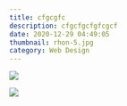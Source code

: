 ```yaml
---
title: cfgcgfc
description: cfgcfgcfgfcgcf
date: 2020-12-29 04:49:05
thumbnail: rhon-5.jpg
category: Web Design
---
```

![](/assets/img/dashboard-post.jpg)

![](/assets/img/rhon-1.jpg)
